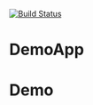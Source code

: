 [![Build Status](https://dev.azure.com/kaleeswaranpm/DeployCI/_apis/build/status/kaleeswaranpm.DemoApp?branchName=master)](https://dev.azure.com/kaleeswaranpm/DeployCI/_build/latest?definitionId=3&branchName=master)
# DemoApp
# Demo
